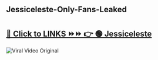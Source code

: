 
 ## Jessiceleste-Only-Fans-Leaked

# <h2><a href="https://clipsfans.com/Jessiceleste&ref=git">🔗 Click to LINKS ⏩⏩ 👉 🟢 Jessiceleste </a></h2>

<a href="https://clipsfans.com/Jessiceleste&ref=git" rel="nofollow" data-target="animated-image.originalLink"><img src="https://i.ibb.co.com/xMMVF88/686577567.gif" alt="Viral Video Original" style="max-width: 100%; display: inline-block;" data-target="animated-image.originalImage"></a>
